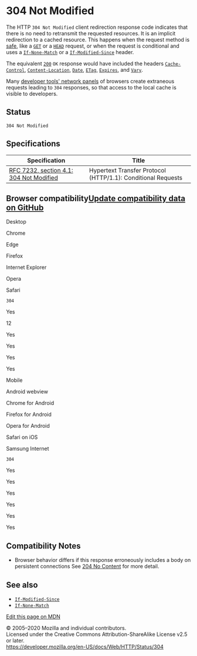 304 Not Modified
================

The HTTP `304 Not Modified` client redirection response code indicates that there is no need to retransmit the requested resources. It is an implicit redirection to a cached resource. This happens when the request method is [safe](https://developer.mozilla.org/en-US/docs/Glossary/safe), like a [`GET`](../methods/get) or a [`HEAD`](../methods/head) request, or when the request is conditional and uses a [`If-None-Match`](../headers/if-none-match) or a [`If-Modified-Since`](../headers/if-modified-since) header.

The equivalent [`200`](200) `OK` response would have included the headers [`Cache-Control`](../headers/cache-control), [`Content-Location`](../headers/content-location), [`Date`](../headers/date), [`ETag`](../headers/etag), [`Expires`](../headers/expires), and [`Vary`](../headers/vary).

Many [developer tools' network panels](https://developer.mozilla.org/en-US/docs/Tools/Network_Monitor) of browsers create extraneous requests leading to `304` responses, so that access to the local cache is visible to developers.

Status
------

    304 Not Modified

Specifications
--------------

<table><thead><tr class="header"><th>Specification</th><th>Title</th></tr></thead><tbody><tr class="odd"><td><a href="https://tools.ietf.org/html/rfc7232#section-4.1">RFC 7232, section 4.1: 304 Not Modified</a></td><td>Hypertext Transfer Protocol (HTTP/1.1): Conditional Requests</td></tr></tbody></table>

Browser compatibility<a href="https://github.com/mdn/browser-compat-data" class="bc-github-link">Update compatibility data on GitHub</a>
----------------------------------------------------------------------------------------------------------------------------------------

Desktop

<span class="bc-head-txt-label bc-head-icon-chrome">Chrome</span>

<span class="bc-head-txt-label bc-head-icon-edge">Edge</span>

<span class="bc-head-txt-label bc-head-icon-firefox">Firefox</span>

<span class="bc-head-txt-label bc-head-icon-ie">Internet Explorer</span>

<span class="bc-head-txt-label bc-head-icon-opera">Opera</span>

<span class="bc-head-txt-label bc-head-icon-safari">Safari</span>

`304`

Yes

12

Yes

Yes

Yes

Yes

Mobile

<span class="bc-head-txt-label bc-head-icon-webview_android">Android webview</span>

<span class="bc-head-txt-label bc-head-icon-chrome_android">Chrome for Android</span>

<span class="bc-head-txt-label bc-head-icon-firefox_android">Firefox for Android</span>

<span class="bc-head-txt-label bc-head-icon-opera_android">Opera for Android</span>

<span class="bc-head-txt-label bc-head-icon-safari_ios">Safari on iOS</span>

<span class="bc-head-txt-label bc-head-icon-samsunginternet_android">Samsung Internet</span>

`304`

Yes

Yes

Yes

Yes

Yes

Yes

Compatibility Notes
-------------------

-   Browser behavior differs if this response erroneously includes a body on persistent connections See [204 No Content](204) for more detail.

See also
--------

-   [`If-Modified-Since`](../headers/if-modified-since)
-   [`If-None-Match`](../headers/if-none-match)

<a href="https://developer.mozilla.org/en-US/docs/Web/HTTP/Status/304$edit" class="_attribution-link">Edit this page on MDN</a>

© 2005–2020 Mozilla and individual contributors.  
Licensed under the Creative Commons Attribution-ShareAlike License v2.5 or later.  
<a href="https://developer.mozilla.org/en-US/docs/Web/HTTP/Status/304" class="_attribution-link">https://developer.mozilla.org/en-US/docs/Web/HTTP/Status/304</a>

